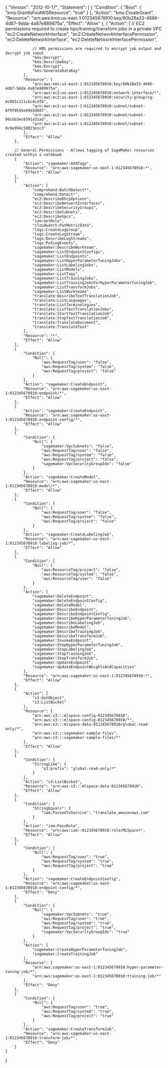 {
    "Version": "2012-10-17",
    "Statement": [
        {
            "Condition": {
                "Bool": {
                    "kms:GrantIsForAWSResource": "true"
                }
            },
            "Action": "kms:CreateGrant",
            "Resource": "arn:aws:kms:us-east-1:012345678910:key/80b28a33-4686-4d87-9dda-4a87e889875a",
            "Effect": "Allow"
        },
        {
            "Action": [
                // EC2 permissions required to create hpo/training/transform jobs in a private VPC
                "ec2:CreateNetworkInterface",
                "ec2:CreateNetworkInterfacePermission",
                "ec2:DeleteNetworkInterface",
                "ec2:DeleteNetworkInterfacePermission",

                // KMS permissions are required to encrypt job output and decrypt job input
                "kms:Decrypt",
                "kms:DescribeKey",
                "kms:Encrypt",
                "kms:GenerateDataKey"
            ],
            "Resource": [
                "arn:aws:kms:us-east-1:012345678910:key/80b28a33-4686-4d87-9dda-4a87e889875a",
                "arn:aws:ec2:us-east-1:012345678910:network-interface/*",
                "arn:aws:ec2:us-east-1:012345678910:security-group/sg-0c001c111cbcdcdf6",
                "arn:aws:ec2:us-east-1:012345678910:subnet/subnet-0f9f0555e69d3d687",
                "arn:aws:ec2:us-east-1:012345678910:subnet/subnet-06cbb3ec6591a31ad",
                "arn:aws:ec2:us-east-1:012345678910:subnet/subnet-0c0e994c58823e1c3"
            ],
            "Effect": "Allow"
        },

        // General Permissions - Allows tagging of SageMaker resources created within a notebook
        {
            "Action": "sagemaker:AddTags",
            "Resource": "arn:aws:sagemaker:us-east-1:012345678910:*",
            "Effect": "Allow"
        },
        {
            "Action": [
                "comprehend:BatchDetect*",
                "comprehend:Detect*",
                "ec2:DescribeDhcpOptions",
                "ec2:DescribeNetworkInterfaces",
                "ec2:DescribeSecurityGroups",
                "ec2:DescribeSubnets",
                "ec2:DescribeVpcs",
                "iam:GetRole",
                "cloudwatch:PutMetricData",
                "logs:CreateLogGroup",
                "logs:CreateLogStream",
                "logs:DescribeLogStreams",
                "logs:PutLogEvents",
                "sagemaker:DescribeWorkteam",
                "sagemaker:ListEndpointConfigs",
                "sagemaker:ListEndpoints",
                "sagemaker:ListHyperParameterTuningJobs",
                "sagemaker:ListLabelingJobs",
                "sagemaker:ListModels",
                "sagemaker:ListTags",
                "sagemaker:ListTrainingJobs",
                "sagemaker:ListTrainingJobsForHyperParameterTuningJob",
                "sagemaker:ListTransformJobs",
                "sagemaker:ListWorkteams",
                "translate:DescribeTextTranslationJob",
                "translate:ListLanguages",
                "translate:ListTerminologies",
                "translate:ListTextTranslationJobs",
                "translate:StartTextTranslationJob",
                "translate:StopTextTranslationJob",
                "translate:TranslateDocument",
                "translate:TranslateText"
            ],
            "Resource": "*",
            "Effect": "Allow"
        },
        {
            "Condition": {
                "Null": {
                    "aws:RequestTag/user": "false",
                    "aws:RequestTag/system": "false",
                    "aws:RequestTag/project": "false"
                }
            },
            "Action": "sagemaker:CreateEndpoint",
            "Resource": "arn:aws:sagemaker:us-east-1:012345678910:endpoint/*",
            "Effect": "Allow"
        },
        {
            "Action": "sagemaker:CreateEndpoint",
            "Resource": "arn:aws:sagemaker:us-east-1:012345678910:endpoint-config/*",
            "Effect": "Allow"
        },
        {
            "Condition": {
                "Null": {
                    "sagemaker:VpcSubnets": "false",
                    "aws:RequestTag/user": "false",
                    "aws:RequestTag/system": "false",
                    "aws:RequestTag/project": "false",
                    "sagemaker:VpcSecurityGroupIds": "false"
                }
            },
            "Action": "sagemaker:CreateModel",
            "Resource": "arn:aws:sagemaker:us-east-1:012345678910:model/*",
            "Effect": "Allow"
        },
        {
            "Condition": {
                "Null": {
                    "aws:RequestTag/user": "false",
                    "aws:RequestTag/system": "false",
                    "aws:RequestTag/project": "false"
                }
            },
            "Action": "sagemaker:CreateLabelingJob",
            "Resource": "arn:aws:sagemaker:us-east-1:012345678910:labeling-job/*",
            "Effect": "Allow"
        },
        {
            "Condition": {
                "Null": {
                    "aws:ResourceTag/project": "false",
                    "aws:ResourceTag/system": "false",
                    "aws:ResourceTag/user": "false"
                }
            },
            "Action": [
                "sagemaker:DeleteEndpoint",
                "sagemaker:DeleteEndpointConfig",
                "sagemaker:DeleteModel",
                "sagemaker:DescribeEndpoint",
                "sagemaker:DescribeEndpointConfig",
                "sagemaker:DescribeHyperParameterTuningJob",
                "sagemaker:DescribeLabelingJob",
                "sagemaker:DescribeModel",
                "sagemaker:DescribeTrainingJob",
                "sagemaker:DescribeTransformJob",
                "sagemaker:InvokeEndpoint",
                "sagemaker:StopHyperParameterTuningJob",
                "sagemaker:StopLabelingJob",
                "sagemaker:StopTrainingJob",
                "sagemaker:StopTransformJob",
                "sagemaker:UpdateEndpoint",
                "sagemaker:UpdateEndpointWeightsAndCapacities"
            ],
            "Resource": "arn:aws:sagemaker:us-east-1:012345678910:*",
            "Effect": "Allow"
        },
        {
            "Action": [
                "s3:GetObject",
                "s3:ListBucket"
            ],
            "Resource": [
                "arn:aws:s3:::mlspace-config-012345678910",
                "arn:aws:s3:::mlspace-config-012345678910/*",
                "arn:aws:s3:::mlspace-data-012345678910/global-read-only/*",
                "arn:aws:s3:::sagemaker-sample-files",
                "arn:aws:s3:::sagemaker-sample-files/*"
            ],
            "Effect": "Allow"
        },
        {
            "Condition": {
                "StringLike": {
                    "s3:prefix": "global-read-only/*"
                }
            },
            "Action": "s3:ListBucket",
            "Resource": "arn:aws:s3:::mlspace-data-012345678910",
            "Effect": "Allow"
        },
        {
            "Condition": {
                "StringEquals": {
                    "iam:PassedToService": "translate.amazonaws.com"
                }
            },
            "Action": "iam:PassRole",
            "Resource": "arn:aws:iam::012345678910:role/MLSpace*",
            "Effect": "Allow"
        },
        {
            "Condition": {
                "Null": {
                    "aws:RequestTag/user": "true",
                    "aws:RequestTag/system": "true",
                    "aws:RequestTag/project": "true"
                }
            },
            "Action": "sagemaker:CreateEndpointConfig",
            "Resource": "arn:aws:sagemaker:us-east-1:012345678910:endpoint-config/*",
            "Effect": "Deny"
        },
        {
            "Condition": {
                "Null": {
                    "sagemaker:VpcSubnets": "true",
                    "aws:RequestTag/user": "true",
                    "aws:RequestTag/system": "true",
                    "aws:RequestTag/project": "true",
                    "sagemaker:VpcSecurityGroupIds": "true"
                }
            },
            "Action": [
                "sagemaker:CreateHyperParameterTuningJob",
                "sagemaker:CreateTrainingJob"
            ],
            "Resource": [
                "arn:aws:sagemaker:us-east-1:012345678910:hyper-parameter-tuning-job/*",
                "arn:aws:sagemaker:us-east-1:012345678910:training-job/*"
            ],
            "Effect": "Deny"
        },
        {
            "Condition": {
                "Null": {
                    "aws:RequestTag/user": "true",
                    "aws:RequestTag/system": "true",
                    "aws:RequestTag/project": "true"
                }
            },
            "Action": "sagemaker:CreateTransformJob",
            "Resource": "arn:aws:sagemaker:us-east-1:012345678910:transform-job/*",
            "Effect": "Deny"
        }
    ]
}